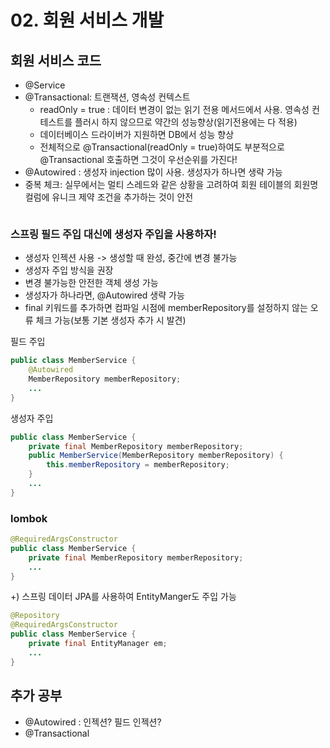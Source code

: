 # 02. 회원 서비스 개발

## 회원 서비스 코드
- @Service
- @Transactional: 트랜잭션, 영속성 컨텍스트
  - readOnly = true : 데이터 변경이 없는 읽기 전용 메서드에서 사용. 영속성 컨테스트를 플러시 하지 않으므로 약간의 성능향상(읽기전용에는 다 적용)
  - 데이터베이스 드라이버가 지원하면 DB에서 성능 향상
  - 전체적으로 @Transactional(readOnly = true)하여도 부분적으로 @Transactional 호출하면 그것이 우선순위를 가진다!
- @Autowired : 생성자 injection 많이 사용. 생성자가 하나면 생략 가능
- 중복 체크: 실무에서는 멀티 스레드와 같은 상황을 고려하여 회원 테이블의 회원명 컬럼에 유니크 제약 조건을 추가하는 것이 안전
```java


```
### 스프링 필드 주입 대신에 생성자 주입을 사용하자!  
- 생성자 인젝션 사용 -> 생성할 때 완성, 중간에 변경 불가능
- 생성자 주입 방식을 권장
- 변경 불가능한 안전한 객체 생성 가능
- 생성자가 하나라면, @Autowired 생략 가능
- final 키워드를 추가하면 컴파일 시점에 memberRepository를 설정하지 않는 오류 체크 가능(보통 기본 생성자 추가 시 발견)

필드 주입
```java
public class MemberService {
    @Autowired
    MemberRepository memberRepository;
    ...
}
```

생성자 주입
```java
public class MemberService {
    private final MemberRepository memberRepository;
    public MemberService(MemberRepository memberRepository) {
        this.memberRepository = memberRepository;
    }
    ...
}
```

### lombok
```java
@RequiredArgsConstructor
public class MemberService {
    private final MemberRepository memberRepository;
    ...
}
```

+) 스프링 데이터 JPA를 사용하여 EntityManger도 주입 가능
```java
@Repository
@RequiredArgsConstructor
public class MemberService {
    private final EntityManager em;
    ...
}
```

## 추가 공부
- @Autowired : 인젝션? 필드 인젝션?
- @Transactional